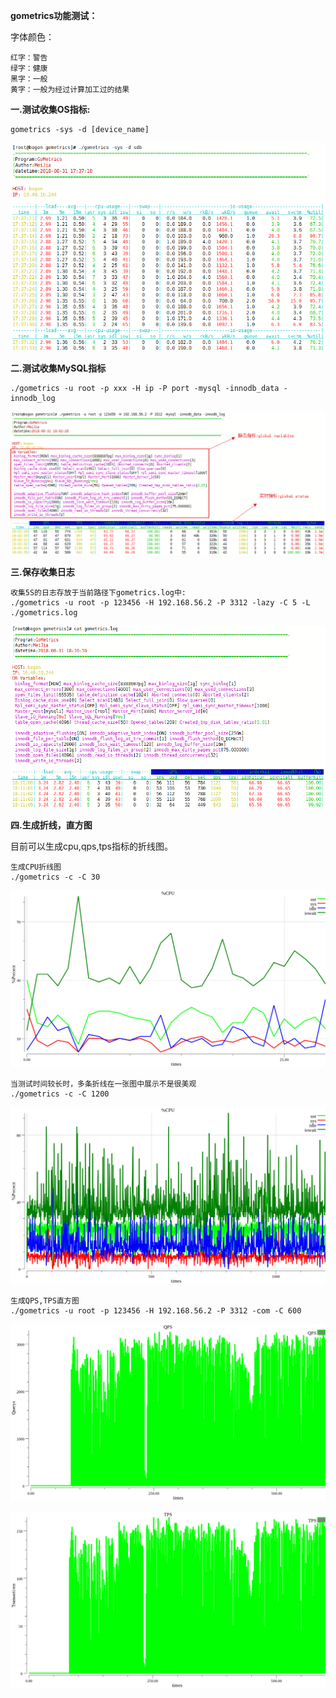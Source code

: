 **gometrics功能测试：**

字体颜色：

    红字：警告
    绿字：健康
    黑字：一般
    黄字：一般为经过计算加工过的结果

**一.测试收集OS指标:**

    gometrics -sys -d [device_name]

![](pic/os.png)

**二.测试收集MySQL指标**

    ./gometrics -u root -p xxx -H ip -P port -mysql -innodb_data -innodb_log

![](pic/mysql.png)

**三.保存收集日志**

    收集5S的日志存放于当前路径下gometrics.log中:
    ./gometrics -u root -p 123456 -H 192.168.56.2 -P 3312 -lazy -C 5 -L ./gometrics.log

![](pic/lazy.png)

**四.生成折线，直方图**

目前可以生成cpu,qps,tps指标的折线图。

	生成CPU折线图
	./gometrics -c -C 30

![](pic/%CPU.png)

	当测试时间较长时，多条折线在一张图中展示不是很美观
	./gometrics -c -C 1200

![](pic/%CPU_1200.png)

	生成QPS,TPS直方图
	./gometrics -u root -p 123456 -H 192.168.56.2 -P 3312 -com -C 600

![](pic/QPS.png)

![](pic/TPS.png)